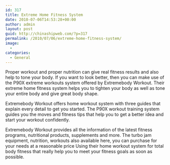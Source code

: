 ```yaml
---
id: 317
title: Extreme Home Fitness System
date: 2010-07-06T14:53:28+00:00
author: admin
layout: post
guid: http://chinashipweb.com/?p=317
permalink: /2010/07/06/extreme-home-fitness-system/
image:
  - 
categories:
  - General
---
```

Proper workout and proper nutrition can give real fitness results and also help to tone your body. If you want to look better, then you can make use of the P90X extreme workouts system offered by Extremebody Workout. Their extreme home fitness system helps you to tighten your body as well as tone your entire body and give great body shape.

Extremebody Workout offers home workout system with three guides that explain every detail to get you started. The P90X workout training system guides you the moves and fitness tips that help you to get a better idea and start your workout confidently.

Extremebody Workout provides all the information of the latest fitness programs, nutritional products, supplements and more. The turbo jam equipment, nutrition, workouts also available here, you can purchase for your needs at a reasonable price Using their home workout system for total body fitness that really help you to meet your fitness goals as soon as possible.